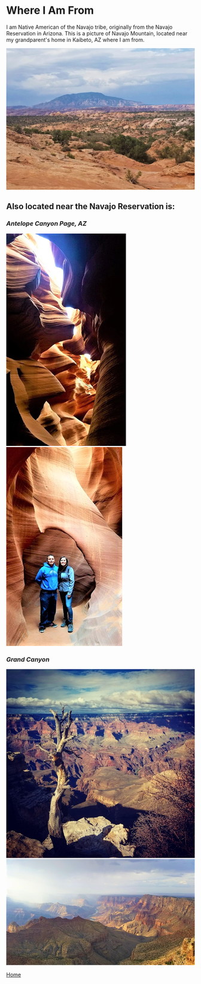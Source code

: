 # Where I Am From

I am Native American of the Navajo tribe, originally from the Navajo Reservation in Arizona.
This is a picture of Navajo Mountain, located near my grandparent's home in Kaibeto, AZ where I am from.

![Navajo Mountain](navajomt.jpeg)

## Also located near the Navajo Reservation is:

### *Antelope Canyon Page, AZ*

![antcan1](antelopecan.jpg)
![antcan2](antcan3.jpg)

### *Grand Canyon*

![grancan](grandcanyon.jpg)
![grancan2](grandcanyon2.jpg)

[Home](index.md)

